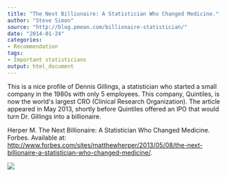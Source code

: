 ```yaml
---
title: "The Next Billionaire: A Statistician Who Changed Medicine."
author: "Steve Simon"
source: "http://blog.pmean.com/billionaire-statistician/"
date: "2014-01-24"
categories:
- Recommendation
tags:
- Important statisticians
output: html_document
---
```


This is a nice profile of Dennis Gillings, a statistician who started a
small company in the 1980s with only 5 employees. This company,
Quintiles, is now the world's largest CRO (Clinical Research
Organization). The article appeared in May 2013, shortly before
Quintiles offered an IPO that would turn Dr. Gillings into a
billionaire.

<!---More--->

Herper M. The Next Billionaire: A Statistician Who Changed Medicine.
Forbes. Available at:
<http://www.forbes.com/sites/matthewherper/2013/05/08/the-next-billionaire-a-statistician-who-changed-medicine/>.

![](http://www.pmean.com/images/images/14/billionaire-statistician01.png)




